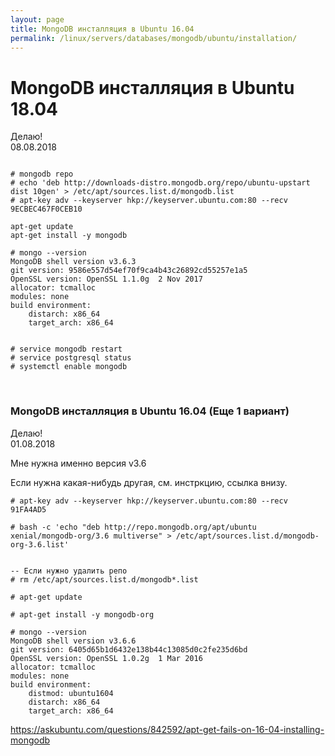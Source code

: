 ```yaml
---
layout: page
title: MongoDB инсталляция в Ubuntu 16.04
permalink: /linux/servers/databases/mongodb/ubuntu/installation/
---
```


# MongoDB инсталляция в Ubuntu 18.04


Делаю!  
08.08.2018


```

# mongodb repo
# echo 'deb http://downloads-distro.mongodb.org/repo/ubuntu-upstart dist 10gen' > /etc/apt/sources.list.d/mongodb.list
# apt-key adv --keyserver hkp://keyserver.ubuntu.com:80 --recv 9ECBEC467F0CEB10

apt-get update
apt-get install -y mongodb

# mongo --version
MongoDB shell version v3.6.3
git version: 9586e557d54ef70f9ca4b43c26892cd55257e1a5
OpenSSL version: OpenSSL 1.1.0g  2 Nov 2017
allocator: tcmalloc
modules: none
build environment:
    distarch: x86_64
    target_arch: x86_64


# service mongodb restart
# service postgresql status
# systemctl enable mongodb

```

<br/>

### MongoDB инсталляция в Ubuntu 16.04 (Еще 1 вариант)


Делаю!  
01.08.2018

Мне нужна именно версия v3.6

Если нужна какая-нибудь другая, см. инстркцию, ссылка внизу.

    # apt-key adv --keyserver hkp://keyserver.ubuntu.com:80 --recv 91FA4AD5

    # bash -c 'echo "deb http://repo.mongodb.org/apt/ubuntu xenial/mongodb-org/3.6 multiverse" > /etc/apt/sources.list.d/mongodb-org-3.6.list'


    -- Если нужно удалить репо
    # rm /etc/apt/sources.list.d/mongodb*.list

    # apt-get update

    # apt-get install -y mongodb-org

    # mongo --version
    MongoDB shell version v3.6.6
    git version: 6405d65b1d6432e138b44c13085d0c2fe235d6bd
    OpenSSL version: OpenSSL 1.0.2g  1 Mar 2016
    allocator: tcmalloc
    modules: none
    build environment:
        distmod: ubuntu1604
        distarch: x86_64
        target_arch: x86_64


https://askubuntu.com/questions/842592/apt-get-fails-on-16-04-installing-mongodb
